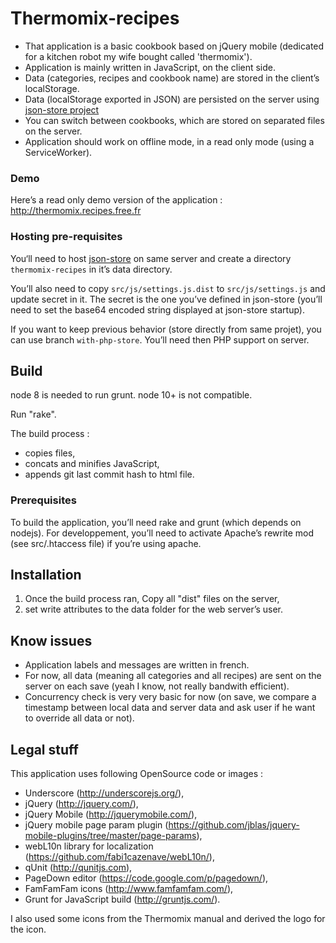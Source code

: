 # Thermomix-recipes

- That application is a basic cookbook based on jQuery mobile (dedicated for a kitchen robot my wife bought called 'thermomix').
- Application is mainly written in JavaScript, on the client side.
- Data (categories, recipes and cookbook name) are stored in the client’s localStorage.
- Data (localStorage exported in JSON) are persisted on the server using [json-store project](https://github.com/paulgreg/json-store)
- You can switch between cookbooks, which are stored on separated files on the server.
- Application should work on offline mode, in a read only mode (using a ServiceWorker).

### Demo

Here’s a read only demo version of the application : http://thermomix.recipes.free.fr

### Hosting pre-requisites

You‘ll need to host [json-store](https://github.com/paulgreg/json-store) on same server and create a directory `thermomix-recipes` in it’s data directory.

You’ll also need to copy `src/js/settings.js.dist` to `src/js/settings.js` and update secret in it. The secret is the one you’ve defined in json-store (you’ll need to set the base64 encoded string displayed at json-store startup).

If you want to keep previous behavior (store directly from same projet), you can use branch `with-php-store`. You’ll need then PHP support on server.

## Build

node 8 is needed to run grunt.
node 10+ is not compatible.

Run "rake".

The build process :

- copies files,
- concats and minifies JavaScript,
- appends git last commit hash to html file.

### Prerequisites

To build the application, you’ll need rake and grunt (which depends on nodejs).
For developpement, you’ll need to activate Apache’s rewrite mod (see src/.htaccess file) if you’re using apache.

## Installation

1. Once the build process ran, Copy all "dist" files on the server,
2. set write attributes to the data folder for the web server’s user.

## Know issues

- Application labels and messages are written in french.
- For now, all data (meaning all categories and all recipes) are sent on the server on each save (yeah I know, not really bandwith efficient).
- Concurrency check is very very basic for now (on save, we compare a timestamp between local data and server data and ask user if he want to override all data or not).

## Legal stuff

This application uses following OpenSource code or images :
- Underscore (http://underscorejs.org/),
- jQuery (http://jquery.com/),
- jQuery Mobile (http://jquerymobile.com/),
- jQuery mobile page param plugin (https://github.com/jblas/jquery-mobile-plugins/tree/master/page-params),
- webL10n library for localization (https://github.com/fabi1cazenave/webL10n/),
- qUnit (http://qunitjs.com),
- PageDown editor (https://code.google.com/p/pagedown/),
- FamFamFam icons (http://www.famfamfam.com/),
- Grunt for JavaScript build (http://gruntjs.com/).

I also used some icons from the Thermomix manual and derived the logo for the icon.

